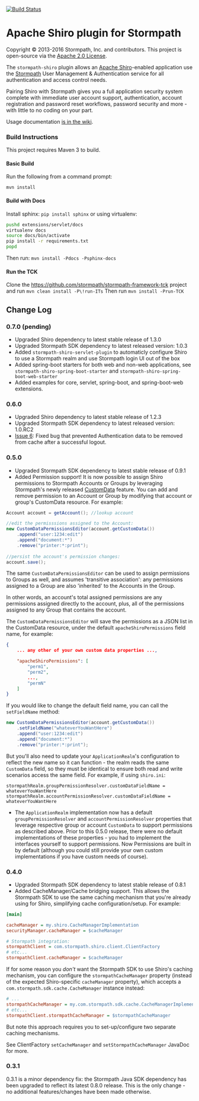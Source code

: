 [![Build Status](https://api.travis-ci.org/stormpath/stormpath-shiro.png?branch=master)](https://travis-ci.org/stormpath/stormpath-shiro)

# Apache Shiro plugin for Stormpath #

Copyright &copy; 2013-2016 Stormpath, Inc. and contributors. This project is open-source via the [Apache 2.0 License](http://www.apache.org/licenses/LICENSE-2.0).

The `stormpath-shiro` plugin allows an [Apache Shiro](http://shiro.apache.org)-enabled application
use the [Stormpath](http://www.stormpath.com) User Management & Authentication service for all authentication and access control needs.

Pairing Shiro with Stormpath gives you a full application security system complete with immediate user account
support, authentication, account registration and password reset workflows, password security and more -
with little to no coding on your part.  

Usage documentation [is in the wiki](https://github.com/stormpath/stormpath-shiro/wiki).

### Build Instructions ###

This project requires Maven 3 to build.  

#### Basic Build ####

Run the following from a command prompt:

`mvn install`

#### Build with Docs #### 

Install sphinx: `pip install sphinx` or using virtualenv:
```bash
pushd extensions/servlet/docs
virtualenv docs
source docs/bin/activate
pip install -r requirements.txt
popd
```

Then run:
`mvn install -Pdocs -Psphinx-docs`

#### Run the TCK ####

Clone the https://github.com/stormpath/stormpath-framework-tck project and run `mvn clean install -P\!run-ITs`
Then run `mvn install -Prun-TCK`


## Change Log

### 0.7.0 (pending)
- Upgraded Shiro dependency to latest stable release of 1.3.0
- Upgraded Stormpath SDK dependency to latest released version: 1.0.3
- Added `stormpath-shiro-servlet-plugin` to automaticly configure Shiro to use a Stormpath realm and use Stormpath login UI out of the box
- Added spring-boot starters for both web and non-web applications, see `stormpath-shiro-spring-boot-starter` and `stormpath-shiro-spring-boot-web-starter`
- Added examples for core, servlet, spring-boot, and spring-boot-web extensions.

### 0.6.0

- Upgraded Shiro dependency to latest stable release of 1.2.3
- Upgraded Stormpath SDK dependency to latest released version: 1.0.RC2
- [Issue 6](https://github.com/stormpath/stormpath-shiro/issues/6): Fixed bug that prevented Authentication data to be removed from cache after a successful logout.

### 0.5.0

- Upgraded Stormpath SDK dependency to latest stable release of 0.9.1
- Added Permission support!  It is now possible to assign Shiro permissions to Stormpath Accounts or Groups by leveraging Stormpath's newly released [CustomData](http://docs.stormpath.com/rest/product-guide/#custom-data) feature.  You can add and remove permission to an Account or Group by modifying that account or group's CustomData resource.  For example:

```java
Account account = getAccount(); //lookup account

//edit the permisssions assigned to the Account:
new CustomDataPermissionsEditor(account.getCustomData())
    .append("user:1234:edit")
    .append("document:*")
    .remove("printer:*:print");
    
//persist the account's permission changes:
account.save();
```

The same `CustomDataPermissionsEditor` can be used to assign permissions to Groups as well, and assumes 'transitive association': any permissions assigned to a Group are also 'inherited' to the Accounts in the Group.

In other words, an account's total assigned permissions are any permissions assigned directly to the account, plus, all of the permissions assigned to any Group that contains the account.

The `CustomDataPermissionsEditor` will save the permissions as a JSON list in the CustomData resource, under the default `apacheShiroPermissions` field name, for example:

```json
{
    ... any other of your own custom data properties ...,

    "apacheShiroPermissions": [
        "perm1",
        "perm2",
        ...,
        "permN"
    ]
}
```
If you would like to change the default field name, you can call the `setFieldName` method:

```java
new CustomDataPermissionsEditor(account.getCustomData())
    .setFieldName("whateverYouWantHere")
    .append("user:1234:edit")
    .append("document:*")
    .remove("printer:*:print");
```

But you'll also need to update your `ApplicationRealm`'s configuration to reflect the new name so it can function - the realm reads the same `CustomData` field, so they must be identical to ensure both read and write scenarios access the same field.  For example, if using `shiro.ini`:

    stormpathRealm.groupPermissionResolver.customDataFieldName = whateverYouWantHere
    stormpathRealm.accountPermissionResolver.customDataFieldName = whateverYouWantHere

- The `ApplicationRealm` implementation now has a default `groupPermissionResolver` and `accountPermissionResolver` properties that leverage respective group or account `CustomData` to support permissions as described above.  Prior to this 0.5.0 release, there were no default implementations of these properties - you had to implement the interfaces yourself to support permissions.  Now Permissions are built in by default (although you could still provide your own custom implementations if you have custom needs of course).

### 0.4.0

- Upgraded Stormpath SDK dependency to latest stable release of 0.8.1
- Added CacheManager/Cache bridging support.  This allows the Stormpath SDK to use the same caching mechanism that you're already using for Shiro, simplifying cache configuration/setup.  For example:

```ini
[main]

cacheManager = my.shiro.CacheManagerImplementation
securityManager.cacheManager = $cacheManager

# Stormpath integration:
stormpathClient = com.stormpath.shiro.client.ClientFactory
# etc...
stormpathClient.cacheManager = $cacheManager
```

If for some reason you *don't* want the Stormpath SDK to use Shiro's caching mechanism, you can configure the `stormpathCacheManager` property (instead of the expected Shiro-specific `cacheManager` property), which accepts a `com.stormpath.sdk.cache.CacheManager` instance instead:

```ini
# ...
stormpathCacheManager = my.com.stormpath.sdk.cache.CacheManagerImplementation
# etc...
stormpathClient.stormpathCacheManager = $stormpathCacheManager
```
But note this approach requires you to set-up/configure two separate caching mechanisms.

See ClientFactory `setCacheManager` and `setStormpathCacheManager` JavaDoc for more.

### 0.3.1

0.3.1 is a minor dependency fix: the Stormpath Java SDK dependency has been upgraded to reflect its latest 0.8.0 release.  This is the only change - no additional features/changes have been made otherwise.







